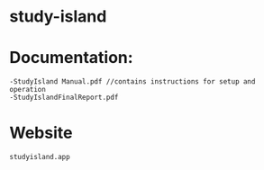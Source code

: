 # study-island

# Documentation:
    -StudyIsland Manual.pdf //contains instructions for setup and operation
    -StudyIslandFinalReport.pdf

# Website
    studyisland.app
